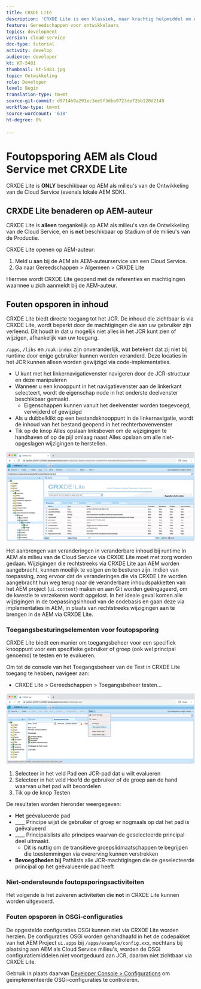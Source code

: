 ```yaml
---
title: CRXDE Lite
description: 'CRXDE Lite is een klassiek, maar krachtig hulpmiddel om AEM als milieu''s van de Ontwikkelaar van de Cloud Service te zuiveren. CRXDE Lite verstrekt een reeks van functionaliteit die het zuiveren van het inspecteren van alle middelen en eigenschappen, het manipuleren van de veranderlijke gedeelten van JCR en het onderzoeken van toestemmingen helpt. '
feature: Gereedschappen voor ontwikkelaars
topics: development
version: cloud-service
doc-type: tutorial
activity: develop
audience: developer
kt: KT-5481
thumbnail: kt-5481.jpg
topic: Ontwikkeling
role: Developer
level: Begin
translation-type: tm+mt
source-git-commit: d9714b9a291ec3ee5f3dba9723de72bb120d2149
workflow-type: tm+mt
source-wordcount: '618'
ht-degree: 0%

---
```



# Foutopsporing AEM als Cloud Service met CRXDE Lite

CRXDE Lite is __ONLY__ beschikbaar op AEM als milieu&#39;s van de Ontwikkeling van de Cloud Service (evenals lokale AEM SDK).

## CRXDE Lite benaderen op AEM-auteur

CRXDE Lite is __alleen__ toegankelijk op AEM als milieu&#39;s van de Ontwikkeling van de Cloud Service, en is __not__ beschikbaar op Stadium of de milieu&#39;s van de Productie.

CRXDE Lite openen op AEM-auteur:

1. Meld u aan bij de AEM als AEM-auteurservice van een Cloud Service.
1. Ga naar Gereedschappen > Algemeen > CRXDE Lite

Hiermee wordt CRXDE Lite geopend met de referenties en machtigingen waarmee u zich aanmeldt bij de AEM-auteur.

## Fouten opsporen in inhoud

CRXDE Lite biedt directe toegang tot het JCR. De inhoud die zichtbaar is via CRXDE Lite, wordt beperkt door de machtigingen die aan uw gebruiker zijn verleend. Dit houdt in dat u mogelijk niet alles in het JCR kunt zien of wijzigen, afhankelijk van uw toegang.

`/apps`, `/libs` en `/oak:index` zijn onveranderlijk, wat betekent dat zij niet bij runtime door enige gebruiker kunnen worden veranderd. Deze locaties in het JCR kunnen alleen worden gewijzigd via code-implementaties.

+ U kunt met het linkernavigatievenster navigeren door de JCR-structuur en deze manipuleren
+ Wanneer u een knooppunt in het navigatievenster aan de linkerkant selecteert, wordt de eigenschap node in het onderste deelvenster beschikbaar gemaakt.
   + Eigenschappen kunnen vanuit het deelvenster worden toegevoegd, verwijderd of gewijzigd
+ Als u dubbelklikt op een bestandsknooppunt in de linkernavigatie, wordt de inhoud van het bestand geopend in het rechterbovenvenster
+ Tik op de knop Alles opslaan linksboven om de wijzigingen te handhaven of op de pijl omlaag naast Alles opslaan om alle niet-opgeslagen wijzigingen te herstellen.

![CRXDE Lite - Fouten opsporen in inhoud](./assets/crxde-lite/debugging-content.png)

Het aanbrengen van veranderingen in veranderbare inhoud bij runtime in AEM als milieu van de Cloud Service via CRXDE Lite moet met zorg worden gedaan.
Wijzigingen die rechtstreeks via CRXDE Lite aan AEM worden aangebracht, kunnen moeilijk te volgen en te besturen zijn. Indien van toepassing, zorg ervoor dat de veranderingen die via CRXDE Lite worden aangebracht hun weg terug naar de veranderbare inhoudspakketten van het AEM project (`ui.content`) maken en aan Git worden geëngageerd, om de kwestie te verzekeren wordt opgelost. In het ideale geval komen alle wijzigingen in de toepassingsinhoud van de codebasis en gaan deze via implementaties in AEM, in plaats van rechtstreeks wijzigingen aan te brengen in de AEM via CRXDE Lite.

### Toegangsbesturingselementen voor foutopsporing

CRXDE Lite biedt een manier om toegangsbeheer voor een specifiek knooppunt voor een specifieke gebruiker of groep (ook wel principal genoemd) te testen en te evalueren.

Om tot de console van het Toegangsbeheer van de Test in CRXDE Lite toegang te hebben, navigeer aan:

+ CRXDE Lite > Gereedschappen > Toegangsbeheer testen...

![CRXDE Lite - Toegangscontrole testen](./assets/crxde-lite/permissions__test-access-control.png)

1. Selecteer in het veld Pad een JCR-pad dat u wilt evalueren
1. Selecteer in het veld Hoofd de gebruiker of de groep aan de hand waarvan u het pad wilt beoordelen
1. Tik op de knop Testen

De resultaten worden hieronder weergegeven:

+ __Het__ geëvalueerde pad
+ ____ Principe wijst de gebruiker of groep er nogmaals op dat het pad is geëvalueerd
+ ____ Principalslists alle principes waarvan de geselecteerde principal deel uitmaakt.
   + Dit is nuttig om de transitieve groepslidmaatschappen te begrijpen die toestemmingen via overerving kunnen verstrekken
+ __Bevoegdheden bij__ Pathlists alle JCR-machtigingen die de geselecteerde principal op het geëvalueerde pad heeft

### Niet-ondersteunde foutopsporingsactiviteiten

Het volgende is het zuiveren activiteiten die __not__ in CRXDE Lite kunnen worden uitgevoerd.

### Fouten opsporen in OSGi-configuraties

De opgestelde configuraties OSGi kunnen niet via CRXDE Lite worden herzien. De configuraties OSGi worden gehandhaafd in het de codepakket van het AEM Project `ui.apps` bij `/apps/example/config.xxx`, nochtans bij plaatsing aan AEM als Cloud Service milieu&#39;s, worden de OSGi configuratiemiddelen niet voortgeduurd aan JCR, daarom niet zichtbaar via CRXDE Lite.

Gebruik in plaats daarvan [Developer Console > Configurations](./developer-console.md#configurations) om geïmplementeerde OSGi-configuraties te controleren.
